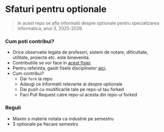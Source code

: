 # Sfaturi pentru optionale
> In acest repo se afla informatii despre optionale pentru specializarea Informatica, anul 3, 2025-2026.

### Cum poti contribui?
- Orice observatie legata de profesori, sistem de notare, dificultate, utilitate, proiecte etc. este binevenita.
- Contributiile se vor face in [acest fisier](./collective_knowledge.md).
- Pentru referinta, gasiti fisele disciplinelor [aici](https://drive.google.com/drive/folders/1ZL1Ek6niqwQOiJre_UTiGrdZXrZXHWYB?usp=sharing).
- Cum contribui?
  - Dai `fork` la repo
  - Adaugi ce informatii relevante ai despre optionale
  - Dai push cu modificarile tale pe repo-ul tau forked
  - Faci Pull Request catre repo-ul acesta din repo-ul forked


### Reguli
- Maxim o materie notata ca industrie pe semestru
- 3 optionale pe fiecare semestru

